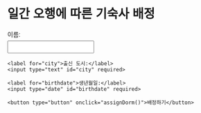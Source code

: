 <!DOCTYPE html>
<html lang="ko">
<head>
  <meta charset="UTF-8">
  <meta name="viewport" content="width=device-width, initial-scale=1.0">
  <title>기숙사 배정</title>
  <style>
    body {
      font-family: Arial, sans-serif;
      margin: 20px;
    }
    label {
      display: block;
      margin: 10px 0 5px;
    }
    select, input[type="date"], input[type="text"] {
      padding: 5px;
      width: 200px;
    }
    button {
      margin-top: 20px;
      padding: 10px 20px;
      background-color: #4CAF50;
      color: white;
      border: none;
      cursor: pointer;
    }
    button:hover {
      background-color: #45a049;
    }
    .result {
      margin-top: 20px;
      font-size: 18px;
      padding: 20px;
      text-align: center;
    }
    .brown { background-color: brown; color: white; }
    .blue { background-color: blue; color: white; }
    .orange { background-color: orange; color: white; }
    .green { background-color: green; color: white; }
    .gray { background-color: gray; color: white; }
  </style>
</head>
<body>
  <h1>일간 오행에 따른 기숙사 배정</h1>
  
  <form id="saju-form">
    <label for="name">이름:</label>
    <input type="text" id="name" required>

    <label for="city">출신 도시:</label>
    <input type="text" id="city" required>
    
    <label for="birthdate">생년월일:</label>
    <input type="date" id="birthdate" required>
    
    <button type="button" onclick="assignDorm()">배정하기</button>
  </form>
  
  <div class="result" id="result"></div>

  <script>
    function assignDorm() {
      const name = document.getElementById('name').value;
      const city = document.getElementById('city').value;
      const birthdate = document.getElementById('birthdate').value;
      const resultElement = document.getElementById('result');
      
      if (!name || !city || !birthdate) {
        resultElement.textContent = '모든 정보를 입력해주세요.';
        return;
      }

      const year = new Date(birthdate).getFullYear();
      const dayGanJi = calculateDayGanJi(birthdate);  // 날짜를 기준으로 일간 추출

      // 일간에 따른 오행 계산
      const ohaeng = calculateOhaeng(dayGanJi);

      // 기숙사 배정
      let dormAssignment = '';
      let dormClass = '';
      switch(ohaeng) {
        case 'wood':
          dormAssignment = '청양관';
          dormClass = 'green';  // 초록색
          break;
        case 'fire':
          dormAssignment = '적초관';
          dormClass = 'orange';  // 주황색
          break;
        case 'earth':
          dormAssignment = '황접관';
          dormClass = 'brown';  // 갈색
          break;
        case 'metal':
          dormAssignment = '백작관';
          dormClass = 'gray';  // 회색
          break;
        case 'water':
          dormAssignment = '흑상관';
          dormClass = 'blue';  // 파란색
          break;
        default:
          dormAssignment = '기숙사 배정 불가';
          dormClass = ''; // 기본값
          break;
      }

      resultElement.className = dormClass;
      resultElement.textContent = `축하합니다. ${name}님의 기숙사는 ${dormAssignment}입니다. 반장들의 안내에 따라 질서정연하게 이동해주시기 바랍니다.`;
    }

    // 생일을 기반으로 일간 계산 (이 부분에서 문제 해결)
    function calculateDayGanJi(birthdate) {
      const ganji = ['갑', '을', '병', '정', '무', '기', '경', '신', '임', '계'];
      const date = new Date(birthdate);
      const dayOfYear = date.getDate() + (date.getMonth() * 30);  // 대략적인 월별 일수를 더함
      const dayGanJi = ganji[dayOfYear % 10];  // 일간은 날짜를 기준으로 계산
      return dayGanJi;
    }

    // 천간에 따른 오행 계산
    function calculateOhaeng(dayGanJi) {
      switch(dayGanJi) {
        case '갑':
        case '을':
          return 'wood';  // 목
        case '병':
        case '정':
          return 'fire';  // 화
        case '무':
        case '기':
          return 'earth'; // 토
        case '경':
        case '신':
          return 'metal'; // 금
        case '임':
        case '계':
          return 'water'; // 수
        default:
          return 'unknown';
      }
    }
  </script>
</body>
</html>

